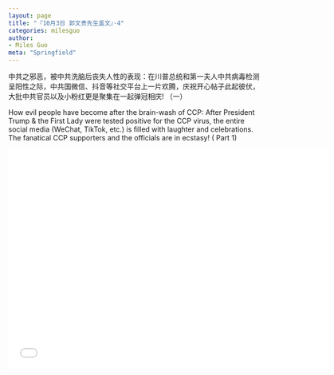 ```yaml
---
layout: page
title: "『10月3日 郭文贵先生盖文』·4"
categories: milesguo
author:
- Miles Guo
meta: "Springfield"
---
```


中共之邪恶，被中共洗脑后丧失人性的表现：在川普总统和第一夫人中共病毒检测呈阳性之际，中共国微信、抖音等社交平台上一片欢腾，庆祝开心帖子此起彼伏，大批中共官员以及小粉红更是聚集在一起弹冠相庆! （一）

How evil people have become after the brain-wash of CCP: After President Trump & the First Lady were tested positive for the CCP virus, the entire social media (WeChat, TikTok, etc.) is filled with laughter and celebrations. The fanatical CCP supporters and the officials are in ecstasy! ( Part 1) 

<center>
<iframe width="640" height="440" src="../../../../video/milesguo/2020_10_03_Miles_Guo_Getter_4.MOV" frameborder="0" allow="accelerometer; autoplay; encrypted-media; gyroscope; picture-in-picture" allowfullscreen></iframe>
</center>
